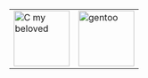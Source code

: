 <table>
  <tr>
    <td>
      <img src="https://github.com/Zer0Flux86/Zer0Flux86/blob/main/c-c-my-beloved.gif?raw=true" alt="C my beloved" width="100">
    </td>
    <td>
      <img src="https://github.com/Zer0Flux86/Zer0Flux86/blob/main/linux-gentoo.gif?raw=true" alt="gentoo" width="100">
    </td>
  </tr>
</table>
